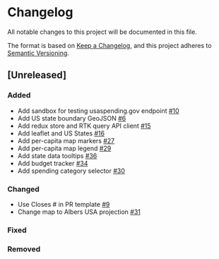 # Changelog

All notable changes to this project will be documented in this file.

The format is based on [Keep a Changelog](https://keepachangelog.com/en/1.0.0/),
and this project adheres to [Semantic Versioning](https://semver.org/spec/v2.0.0.html).

## [Unreleased]

### Added

- Add sandbox for testing usaspending.gov endpoint [#10](https://github.com/azavea/green-equity-demo/pull/10)
- Add US state boundary GeoJSON [#6](https://github.com/azavea/green-equity-demo/pull/6)
- Add redux store and RTK query API client [#15](https://github.com/azavea/green-equity-demo/pull/15)
- Add leaflet and US States [#16](https://github.com/azavea/green-equity-demo/pull/16)
- Add per-capita map markers [#27](https://github.com/azavea/green-equity-demo/pull/27)
- Add per-capita map legend [#29](https://github.com/azavea/green-equity-demo/pull/29)
- Add state data tooltips [#36](https://github.com/azavea/green-equity-demo/pull/36)
- Add budget tracker [#34](https://github.com/azavea/green-equity-demo/pull/34)
- Add spending category selector [#30](https://github.com/azavea/green-equity-demo/pull/30)

### Changed

- Use Closes # in PR template [#9](https://github.com/azavea/green-equity-demo/pull/9)
- Change map to Albers USA projection [#31](https://github.com/azavea/green-equity-demo/pull/31)

### Fixed

### Removed
